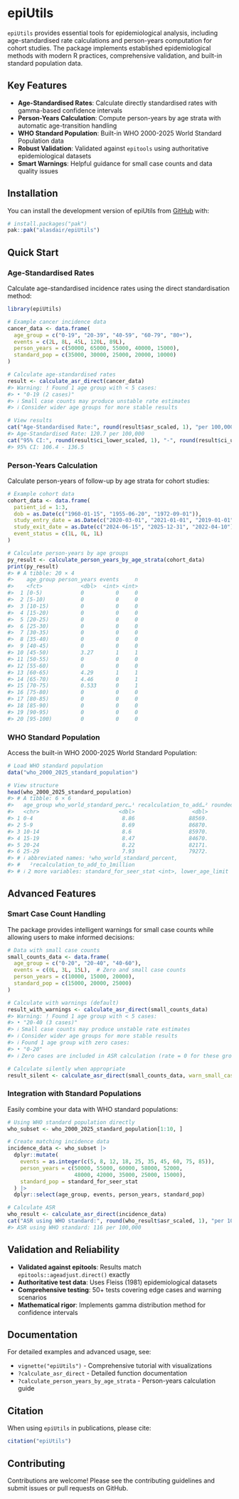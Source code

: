 
<!-- README.md is generated from README.Rmd. Please edit that file -->

# epiUtils

<!-- badges: start -->
<!-- badges: end -->

`epiUtils` provides essential tools for epidemiological analysis,
including age-standardised rate calculations and person-years
computation for cohort studies. The package implements established
epidemiological methods with modern R practices, comprehensive
validation, and built-in standard population data.

## Key Features

-   **Age-Standardised Rates**: Calculate directly standardised rates
    with gamma-based confidence intervals
-   **Person-Years Calculation**: Compute person-years by age strata
    with automatic age-transition handling
-   **WHO Standard Population**: Built-in WHO 2000-2025 World Standard
    Population data
-   **Robust Validation**: Validated against `epitools` using
    authoritative epidemiological datasets
-   **Smart Warnings**: Helpful guidance for small case counts and data
    quality issues

## Installation

You can install the development version of epiUtils from
[GitHub](https://github.com/) with:

``` r
# install.packages("pak")
pak::pak("alasdair/epiUtils")
```

## Quick Start

### Age-Standardised Rates

Calculate age-standardised incidence rates using the direct
standardisation method:

``` r
library(epiUtils)

# Example cancer incidence data
cancer_data <- data.frame(
  age_group = c("0-19", "20-39", "40-59", "60-79", "80+"),
  events = c(2L, 8L, 45L, 120L, 89L),
  person_years = c(50000, 65000, 55000, 40000, 15000),
  standard_pop = c(35000, 30000, 25000, 20000, 10000)
)

# Calculate age-standardised rates
result <- calculate_asr_direct(cancer_data)
#> Warning: ! Found 1 age group with < 5 cases:
#> • "0-19 (2 cases)"
#> ℹ Small case counts may produce unstable rate estimates
#> ℹ Consider wider age groups for more stable results

# View results
cat("Age-Standardised Rate:", round(result$asr_scaled, 1), "per 100,000\n")
#> Age-Standardised Rate: 120.7 per 100,000
cat("95% CI:", round(result$ci_lower_scaled, 1), "-", round(result$ci_upper_scaled, 1), "\n")
#> 95% CI: 106.4 - 136.5
```

### Person-Years Calculation

Calculate person-years of follow-up by age strata for cohort studies:

``` r
# Example cohort data
cohort_data <- data.frame(
  patient_id = 1:3,
  dob = as.Date(c("1960-01-15", "1955-06-20", "1972-09-01")),
  study_entry_date = as.Date(c("2020-03-01", "2021-01-01", "2019-01-01")),
  study_exit_date = as.Date(c("2024-06-15", "2025-12-31", "2022-04-10")),
  event_status = c(1L, 0L, 1L)
)

# Calculate person-years by age groups
py_result <- calculate_person_years_by_age_strata(cohort_data)
print(py_result)
#> # A tibble: 20 × 4
#>    age_group person_years events     n
#>    <fct>            <dbl>  <int> <int>
#>  1 [0-5)            0          0     0
#>  2 [5-10)           0          0     0
#>  3 [10-15)          0          0     0
#>  4 [15-20)          0          0     0
#>  5 [20-25)          0          0     0
#>  6 [25-30)          0          0     0
#>  7 [30-35)          0          0     0
#>  8 [35-40)          0          0     0
#>  9 [40-45)          0          0     0
#> 10 [45-50)          3.27       1     1
#> 11 [50-55)          0          0     0
#> 12 [55-60)          0          0     0
#> 13 [60-65)          4.29       1     1
#> 14 [65-70)          4.46       0     1
#> 15 [70-75)          0.533      0     1
#> 16 [75-80)          0          0     0
#> 17 [80-85)          0          0     0
#> 18 [85-90)          0          0     0
#> 19 [90-95)          0          0     0
#> 20 [95-100)         0          0     0
```

### WHO Standard Population

Access the built-in WHO 2000-2025 World Standard Population:

``` r
# Load WHO standard population
data("who_2000_2025_standard_population")

# View structure
head(who_2000_2025_standard_population)
#> # A tibble: 6 × 6
#>   age_group who_world_standard_perc…¹ recalculation_to_add…² rounded_to_integers
#>   <chr>                         <dbl>                  <dbl>               <int>
#> 1 0-4                            8.86                 88569.               88569
#> 2 5-9                            8.69                 86870.               86870
#> 3 10-14                          8.6                  85970.               85970
#> 4 15-19                          8.47                 84670.               84670
#> 5 20-24                          8.22                 82171.               82171
#> 6 25-29                          7.93                 79272.               79272
#> # ℹ abbreviated names: ¹​who_world_standard_percent,
#> #   ²​recalculation_to_add_to_1million
#> # ℹ 2 more variables: standard_for_seer_stat <int>, lower_age_limit <int>
```

## Advanced Features

### Smart Case Count Handling

The package provides intelligent warnings for small case counts while
allowing users to make informed decisions:

``` r
# Data with small case counts
small_counts_data <- data.frame(
  age_group = c("0-20", "20-40", "40-60"),
  events = c(0L, 3L, 15L),  # Zero and small case counts
  person_years = c(10000, 15000, 20000),
  standard_pop = c(15000, 20000, 25000)
)

# Calculate with warnings (default)
result_with_warnings <- calculate_asr_direct(small_counts_data)
#> Warning: ! Found 1 age group with < 5 cases:
#> • "20-40 (3 cases)"
#> ℹ Small case counts may produce unstable rate estimates
#> ℹ Consider wider age groups for more stable results
#> ℹ Found 1 age group with zero cases:
#> • "0-20"
#> ℹ Zero cases are included in ASR calculation (rate = 0 for these groups)

# Calculate silently when appropriate
result_silent <- calculate_asr_direct(small_counts_data, warn_small_cases = FALSE)
```

### Integration with Standard Populations

Easily combine your data with WHO standard populations:

``` r
# Using WHO standard population directly
who_subset <- who_2000_2025_standard_population[1:10, ]

# Create matching incidence data
incidence_data <- who_subset |>
  dplyr::mutate(
    events = as.integer(c(5, 8, 12, 18, 25, 35, 45, 60, 75, 85)),
    person_years = c(50000, 55000, 60000, 58000, 52000, 
                     48000, 42000, 35000, 25000, 15000),
    standard_pop = standard_for_seer_stat
  ) |>
  dplyr::select(age_group, events, person_years, standard_pop)

# Calculate ASR
who_result <- calculate_asr_direct(incidence_data)
cat("ASR using WHO standard:", round(who_result$asr_scaled, 1), "per 100,000\n")
#> ASR using WHO standard: 116 per 100,000
```

## Validation and Reliability

-   **Validated against epitools**: Results match
    `epitools::ageadjust.direct()` exactly
-   **Authoritative test data**: Uses Fleiss (1981) epidemiological
    datasets
-   **Comprehensive testing**: 50+ tests covering edge cases and warning
    scenarios
-   **Mathematical rigor**: Implements gamma distribution method for
    confidence intervals

## Documentation

For detailed examples and advanced usage, see:

-   `vignette("epiUtils")` - Comprehensive tutorial with visualizations
-   `?calculate_asr_direct` - Detailed function documentation
-   `?calculate_person_years_by_age_strata` - Person-years calculation
    guide

## Citation

When using `epiUtils` in publications, please cite:

``` r
citation("epiUtils")
```

## Contributing

Contributions are welcome! Please see the contributing guidelines and
submit issues or pull requests on GitHub.
